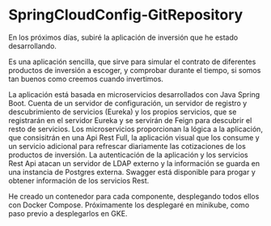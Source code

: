 # SpringCloudConfig-GitRepository

En los próximos días, subiré la aplicación de inversión que he estado desarrollando.

Es una aplicación sencilla, que sirve para simular el contrato de diferentes productos de inversión a escoger, y comprobar durante el tiempo, si somos tan buenos como creemos cuando invertimos.

La aplicación está basada en microservicios desarrollados con Java Spring Boot.
Cuenta de un servidor de configuración, un servidor de registro y descubrimiento de servicios (Eureka) y los propios servicios, que se registrarán en el servidor Eureka y se servirán de Feign para descubrir el resto de servicios.
Los microservicios proporcionan la lógica a la aplicación, que consisitrán en una Api Rest Full, la aplicación visual que los consume y un servicio adicional para refrescar diariamente las cotizaciones de los productos de inversión.
La autenticación de la aplicación y los servicios Rest Api atacan un servidor de LDAP externo y la información se guarda en una instancia de Postgres externa.
Swagger está disponible para progar y obtener información de los servicios Rest.

He creado un contenedor para cada componente, desplegando todos ellos con Docker Compose. Próximamente los desplegaré en minikube, como paso previo a desplegarlos en GKE.
